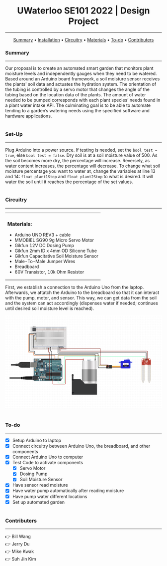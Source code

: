 <h1 align="center"> 
  UWaterloo SE101 2022 | Design Project 
</h1>

---
<p align="center">
  <a href="#summary">Summary</a> •
  <a href="#set-up">Installation</a> •
  <a href="#circuitry">Circuitry</a> •
  <a href="#materials">Materials</a> •
  <a href="#to-do">To-do</a> •
  <a href="#contributers">Contributers</a>
</p>


### Summary
---
Our proposal is to create an automated smart garden that monitors plant moisture levels and independently gauges when they need to be watered. Based around an Arduino  board framework, a soil moisture sensor receives the plants' soil data and actuates the hydration system. The orientation of the tubing is controlled by a servo motor that changes the angle of the tubing based on the location data of the plants. The amount of water needed to be pumped corresponds with each plant species’ needs found in a plant water intake API. The culminating goal is to be able to automate tending to a garden’s watering needs using the specified software and hardware applications.
<br><br>

### Set-Up
---
Plug Arduino into a power source. If testing is needed, set the `bool test = true`, else `bool test = false`. Dry soil is at a soil moisture value of 500. As the soil becomes more dry, the percentage will increase. Reversely, as water content increases, the percentage will decrease. To change what soil moisture percentage you want to water at, change the variables at line 13 and 14: `float plant1Stop` and `float plant2Stop` to what is desired. It will water the soil until it reaches the percentage of the set values.
<br><br>


### Circuitry
---

<table>
<tr>
<td> 

  ### Materials:
- Arduino UNO REV3 + cable
- MMOBIEL SG90 9g Micro Servo Motor
- Gikfun 12V DC Dosing Pump
- Gikfun 2mm ID x 4mm OD Silicone Tube
- Gikfun Capacitative Soil Moisture Sensor
- Male-To-Male Jumper Wires
- Breadboard
- 60V Transistor, 10k Ohm Resistor

</td>
</tr>
</table>
  
First, we establish a connection to the Arduino Uno from the laptop. Afterwards, we attatch the Arduino to the breadboard so that it can interact with the pump, motor, and sensor. This way, we can get data from the soil and the system can act accordingly (dispenses water if needed; continues until desired soil moisture level is reached).

[![Circuit Image](https://github.com/billwang7599/SE101_BWWB/blob/main/info/Circuit.png)](https://www.circuito.io/app?components=9442,10190,10398,11021,13322)
<br><br>

### To-do
---
- [X] Setup Arduino to laptop
- [X] Connect circuitry between Arduino Uno, the breadboard, and other components
- [X] Connect Arduino Uno to computer
- [X] Test Code to activate components
    - [X] Servo Motor
    - [X] Dosing Pump
    - [X] Soil Moisture Sensor
- [X] Have sensor read moisture
- [X] Have water pump automatically after reading moisture
- [X] Have pump water different locations
- [X] Set up automated garden
<br><br>

### Contributers
---
:point_right: Bill Wang<br>
:point_right: Jerry Du<br>
:point_right: Mike Kwak<br>
:point_right: Suh Jin Kim
